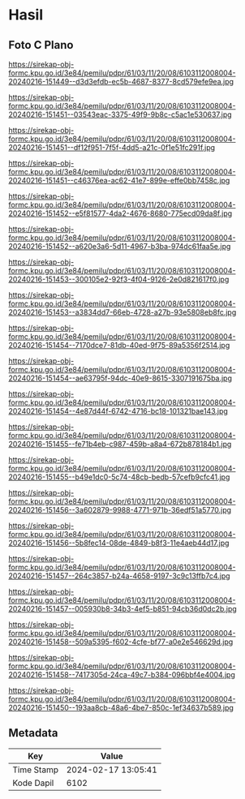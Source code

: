 # Hasil

## Foto C Plano

https://sirekap-obj-formc.kpu.go.id/3e84/pemilu/pdpr/61/03/11/20/08/6103112008004-20240216-151449--d3d3efdb-ec5b-4687-8377-8cd579efe9ea.jpg

https://sirekap-obj-formc.kpu.go.id/3e84/pemilu/pdpr/61/03/11/20/08/6103112008004-20240216-151451--03543eac-3375-49f9-9b8c-c5ac1e530637.jpg

https://sirekap-obj-formc.kpu.go.id/3e84/pemilu/pdpr/61/03/11/20/08/6103112008004-20240216-151451--df12f951-7f5f-4dd5-a21c-0f1e51fc291f.jpg

https://sirekap-obj-formc.kpu.go.id/3e84/pemilu/pdpr/61/03/11/20/08/6103112008004-20240216-151451--c46376ea-ac62-41e7-899e-effe0bb7458c.jpg

https://sirekap-obj-formc.kpu.go.id/3e84/pemilu/pdpr/61/03/11/20/08/6103112008004-20240216-151452--e5f81577-4da2-4676-8680-775ecd09da8f.jpg

https://sirekap-obj-formc.kpu.go.id/3e84/pemilu/pdpr/61/03/11/20/08/6103112008004-20240216-151452--a620e3a6-5d11-4967-b3ba-974dc61faa5e.jpg

https://sirekap-obj-formc.kpu.go.id/3e84/pemilu/pdpr/61/03/11/20/08/6103112008004-20240216-151453--300105e2-92f3-4f04-9126-2e0d821617f0.jpg

https://sirekap-obj-formc.kpu.go.id/3e84/pemilu/pdpr/61/03/11/20/08/6103112008004-20240216-151453--a3834dd7-66eb-4728-a27b-93e5808eb8fc.jpg

https://sirekap-obj-formc.kpu.go.id/3e84/pemilu/pdpr/61/03/11/20/08/6103112008004-20240216-151454--7170dce7-81db-40ed-9f75-89a5356f2514.jpg

https://sirekap-obj-formc.kpu.go.id/3e84/pemilu/pdpr/61/03/11/20/08/6103112008004-20240216-151454--ae63795f-94dc-40e9-8615-3307191675ba.jpg

https://sirekap-obj-formc.kpu.go.id/3e84/pemilu/pdpr/61/03/11/20/08/6103112008004-20240216-151454--4e87d44f-6742-4716-bc18-101321bae143.jpg

https://sirekap-obj-formc.kpu.go.id/3e84/pemilu/pdpr/61/03/11/20/08/6103112008004-20240216-151455--fe71b4eb-c987-459b-a8a4-672b878184b1.jpg

https://sirekap-obj-formc.kpu.go.id/3e84/pemilu/pdpr/61/03/11/20/08/6103112008004-20240216-151455--b49e1dc0-5c74-48cb-bedb-57cefb9cfc41.jpg

https://sirekap-obj-formc.kpu.go.id/3e84/pemilu/pdpr/61/03/11/20/08/6103112008004-20240216-151456--3a602879-9988-4771-971b-36edf51a5770.jpg

https://sirekap-obj-formc.kpu.go.id/3e84/pemilu/pdpr/61/03/11/20/08/6103112008004-20240216-151456--5b8fec14-08de-4849-b8f3-11e4aeb44d17.jpg

https://sirekap-obj-formc.kpu.go.id/3e84/pemilu/pdpr/61/03/11/20/08/6103112008004-20240216-151457--264c3857-b24a-4658-9197-3c9c13ffb7c4.jpg

https://sirekap-obj-formc.kpu.go.id/3e84/pemilu/pdpr/61/03/11/20/08/6103112008004-20240216-151457--005930b8-34b3-4ef5-b851-94cb36d0dc2b.jpg

https://sirekap-obj-formc.kpu.go.id/3e84/pemilu/pdpr/61/03/11/20/08/6103112008004-20240216-151458--509a5395-f602-4cfe-bf77-a0e2e546629d.jpg

https://sirekap-obj-formc.kpu.go.id/3e84/pemilu/pdpr/61/03/11/20/08/6103112008004-20240216-151458--7417305d-24ca-49c7-b384-096bbf4e4004.jpg

https://sirekap-obj-formc.kpu.go.id/3e84/pemilu/pdpr/61/03/11/20/08/6103112008004-20240216-151450--193aa8cb-48a6-4be7-850c-1ef34637b589.jpg


## Metadata

| Key        | Value               |
| ---------- | ------------------- |
| Time Stamp | 2024-02-17 13:05:41 |
| Kode Dapil | 6102                |



